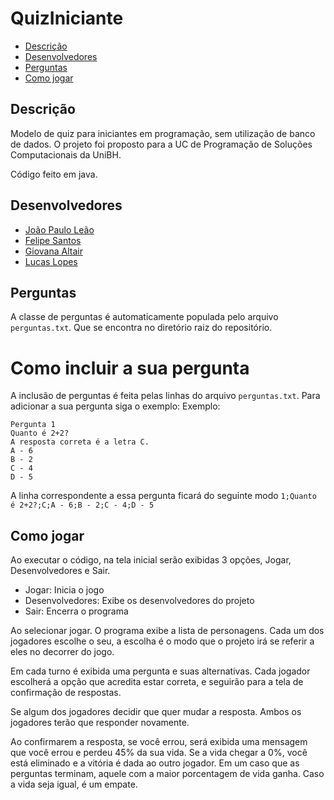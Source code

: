 # QuizIniciante

- [Descrição](#descricao)
- [Desenvolvedores](#desenvolvedores)
- [Perguntas](#perguntas)
- [Como jogar](#como-jogar)


## Descrição

Modelo de quiz para iniciantes em programação, sem utilização de banco de dados.
O projeto foi proposto para a UC de Programação de Soluções Computacionais da UniBH.

Código feito em java.

## Desenvolvedores

- [João Paulo Leão](https://github.com/Joutos)
- [Felipe Santos](https://github.com/FelipeDoismil)
- [Giovana Altair](https://github.com/GiovannaAltair)
- [Lucas Lopes](https://github.com/Lucaslopes47)

## Perguntas

A classe de perguntas é automaticamente populada pelo arquivo ```perguntas.txt```. Que se encontra no diretório raiz do repositório.

# Como incluir a sua pergunta

A inclusão de perguntas é feita pelas linhas do arquivo ```perguntas.txt```. Para adicionar a sua pergunta siga o exemplo:
Exemplo:

```
Pergunta 1
Quanto é 2+2?
A resposta correta é a letra C.
A - 6
B - 2
C - 4
D - 5
```

A linha correspondente a essa pergunta ficará do seguinte modo
```1;Quanto é 2+2?;C;A - 6;B - 2;C - 4;D - 5```

## Como jogar

Ao executar o código, na tela inicial serão exibidas 3 opções, Jogar, Desenvolvedores e Sair.

- Jogar: Inicia o jogo
- Desenvolvedores: Exibe os desenvolvedores do projeto
- Sair: Encerra o programa

Ao selecionar jogar. O programa exibe a lista de personagens. Cada um dos jogadores escolhe o seu, a escolha é o modo que o projeto irá se referir a eles no decorrer do jogo.

Em cada turno é exibida uma pergunta e suas alternativas. Cada jogador escolherá a opção que acredita estar correta, e seguirão para a tela de confirmação de respostas.

Se algum dos jogadores decidir que quer mudar a resposta. Ambos os jogadores terão que responder novamente.

Ao confirmarem a resposta, se você errou, será exibida uma mensagem que você errou e perdeu 45% da sua vida.
Se a vida chegar a 0%, você está eliminado e a vitória é dada ao outro jogador.
Em um caso que as perguntas terminam, aquele com a maior porcentagem de vida ganha. Caso a vida seja igual, é um empate.

